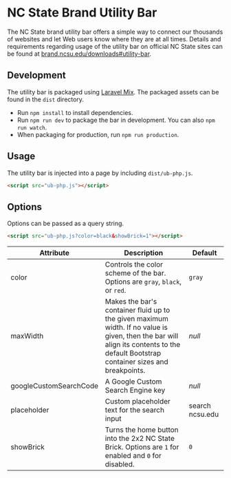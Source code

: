 # NC State Brand Utility Bar

The NC State brand utility bar offers a simple way to connect our thousands of websites and let Web users know where they are at all times. Details and requirements regarding usage of the utility bar on official NC State sites can be found at [brand.ncsu.edu/downloads#utility-bar](https://brand.ncsu.edu/downloads#utility-bar).

## Development

The utility bar is packaged using [Laravel Mix](https://github.com/JeffreyWay/laravel-mix). The packaged assets can be found in the `dist` directory.

- Run `npm install` to install dependencies.
- Run `npm run dev` to package the bar in development. You can also `npm run watch`.
- When packaging for production, run `npm run production`.

## Usage

The utility bar is injected into a page by including `dist/ub-php.js`.

```html
<script src="ub-php.js"></script>
```

## Options

Options can be passed as a query string.

```html
<script src="ub-php.js?color=black&showBrick=1"></script>
```

| Attribute              | Description                                                                                                                                                                         | Default         |
|------------------------|-------------------------------------------------------------------------------------------------------------------------------------------------------------------------------------|-----------------|
| color                  | Controls the color scheme of the bar. Options are `gray`, `black`, or `red`.                                                                                                        | `gray`          |
| maxWidth               | Makes the bar's container fluid up to the given maximum width. If no value is given, then the bar will align its contents to the default Bootstrap container sizes and breakpoints. | *null*          |
| googleCustomSearchCode | A Google Custom Search Engine key                                                                                                                                                   | *null*          |
| placeholder            | Custom placeholder text for the search input                                                                                                                                        | search ncsu.edu |
| showBrick              | Turns the home button into the 2x2 NC State Brick. Options are `1` for enabled and `0` for disabled.                                                                                | `0`             |